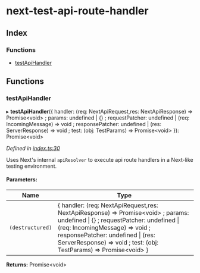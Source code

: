 # next-test-api-route-handler

## Index

### Functions

* [testApiHandler](README.md#testapihandler)

## Functions

### testApiHandler

▸ **testApiHandler**({ handler: (req: NextApiRequest,res: NextApiResponse) => Promise\<void> ; params: undefined \| {} ; requestPatcher: undefined \| (req: IncomingMessage) => void ; responsePatcher: undefined \| (res: ServerResponse) => void ; test: (obj: TestParams) => Promise\<void>  }): Promise\<void>

*Defined in [index.ts:30](https://github.com/Xunnamius/next-test-endpoint/blob/2fbf44d/src/index.ts#L30)*

Uses Next's internal `apiResolver` to execute api route handlers in a
Next-like testing environment.

#### Parameters:

Name | Type |
------ | ------ |
`(destructured)` | { handler: (req: NextApiRequest,res: NextApiResponse) => Promise\<void> ; params: undefined \| {} ; requestPatcher: undefined \| (req: IncomingMessage) => void ; responsePatcher: undefined \| (res: ServerResponse) => void ; test: (obj: TestParams) => Promise\<void>  } |

**Returns:** Promise\<void>
